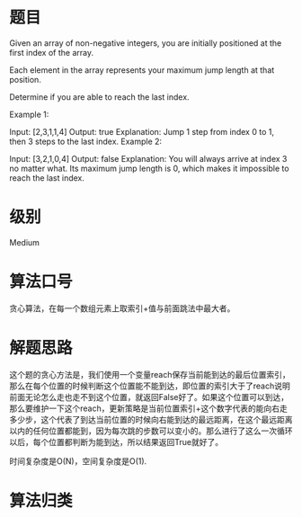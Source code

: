 # 题目
Given an array of non-negative integers, you are initially positioned at the first index of the array.

Each element in the array represents your maximum jump length at that position.

Determine if you are able to reach the last index.

Example 1:

Input: [2,3,1,1,4]
Output: true
Explanation: Jump 1 step from index 0 to 1, then 3 steps to the last index.
Example 2:

Input: [3,2,1,0,4]
Output: false
Explanation: You will always arrive at index 3 no matter what. Its maximum
             jump length is 0, which makes it impossible to reach the last index.
             
# 级别 
Medium

# 算法口号
贪心算法，在每一个数组元素上取索引+值与前面跳法中最大者。

# 解题思路
这个题的贪心方法是，我们使用一个变量reach保存当前能到达的最后位置索引，那么在每个位置的时候判断这个位置能不能到达，即位置的索引大于了reach说明前面无论怎么走也走不到这个位置，就返回False好了。如果这个位置可以到达，那么要维护一下这个reach，更新策略是当前位置索引+这个数字代表的能向右走多少步，这个代表了到达当前位置的时候向右能到达的最远距离，在这个最远距离以内的任何位置都能到，因为每次跳的步数可以变小的。那么进行了这么一次循环以后，每个位置都判断为能到达，所以结果返回True就好了。

时间复杂度是O(N)，空间复杂度是O(1).

# 算法归类
<a href="../../../Greedy.md"></a>

